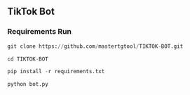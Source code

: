 ## TikTok Bot

### Requirements Run 
```python
git clone https://github.com/mastertgtool/TIKTOK-BOT.git
```
```python
cd TIKTOK-BOT
```
```python
pip install -r requirements.txt
```
```python
python bot.py
```
